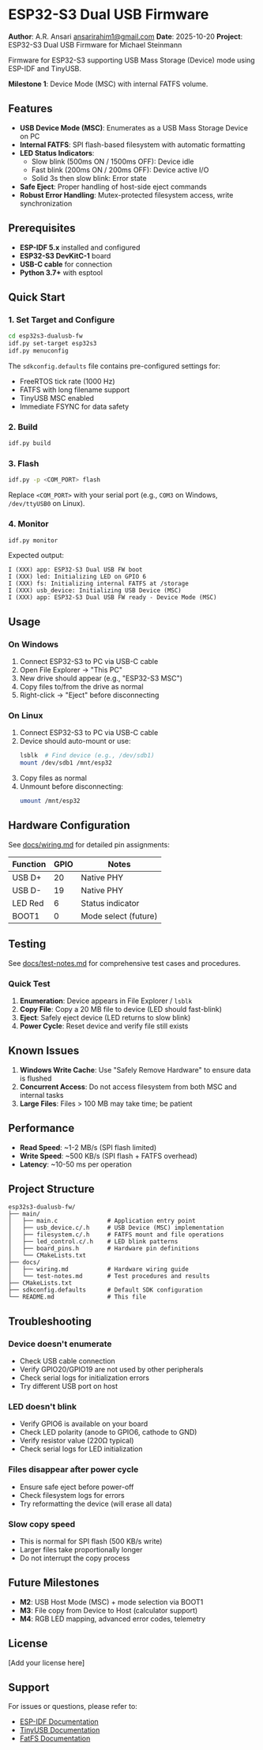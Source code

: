 ﻿# ESP32-S3 Dual USB Firmware

**Author**: A.R. Ansari <ansarirahim1@gmail.com>
**Date**: 2025-10-20
**Project**: ESP32-S3 Dual USB Firmware for Michael Steinmann

Firmware for ESP32-S3 supporting USB Mass Storage (Device) mode using ESP-IDF and TinyUSB.

**Milestone 1**: Device Mode (MSC) with internal FATFS volume.

## Features

- **USB Device Mode (MSC)**: Enumerates as a USB Mass Storage Device on PC
- **Internal FATFS**: SPI flash-based filesystem with automatic formatting
- **LED Status Indicators**:
  - Slow blink (500ms ON / 1500ms OFF): Device idle
  - Fast blink (200ms ON / 200ms OFF): Device active I/O
  - Solid 3s then slow blink: Error state
- **Safe Eject**: Proper handling of host-side eject commands
- **Robust Error Handling**: Mutex-protected filesystem access, write synchronization

## Prerequisites

- **ESP-IDF 5.x** installed and configured
- **ESP32-S3 DevKitC-1** board
- **USB-C cable** for connection
- **Python 3.7+** with esptool

## Quick Start

### 1. Set Target and Configure

```bash
cd esp32s3-dualusb-fw
idf.py set-target esp32s3
idf.py menuconfig
```

The `sdkconfig.defaults` file contains pre-configured settings for:
- FreeRTOS tick rate (1000 Hz)
- FATFS with long filename support
- TinyUSB MSC enabled
- Immediate FSYNC for data safety

### 2. Build

```bash
idf.py build
```

### 3. Flash

```bash
idf.py -p <COM_PORT> flash
```

Replace `<COM_PORT>` with your serial port (e.g., `COM3` on Windows, `/dev/ttyUSB0` on Linux).

### 4. Monitor

```bash
idf.py monitor
```

Expected output:
```
I (XXX) app: ESP32-S3 Dual USB FW boot
I (XXX) led: Initializing LED on GPIO 6
I (XXX) fs: Initializing internal FATFS at /storage
I (XXX) usb_device: Initializing USB Device (MSC)
I (XXX) app: ESP32-S3 Dual USB FW ready - Device Mode (MSC)
```

## Usage

### On Windows

1. Connect ESP32-S3 to PC via USB-C cable
2. Open File Explorer → "This PC"
3. New drive should appear (e.g., "ESP32-S3 MSC")
4. Copy files to/from the drive as normal
5. Right-click → "Eject" before disconnecting

### On Linux

1. Connect ESP32-S3 to PC via USB-C cable
2. Device should auto-mount or use:
   ```bash
   lsblk  # Find device (e.g., /dev/sdb1)
   mount /dev/sdb1 /mnt/esp32
   ```
3. Copy files as normal
4. Unmount before disconnecting:
   ```bash
   umount /mnt/esp32
   ```

## Hardware Configuration

See [docs/wiring.md](docs/wiring.md) for detailed pin assignments:

| Function | GPIO | Notes |
|----------|------|-------|
| USB D+ | 20 | Native PHY |
| USB D- | 19 | Native PHY |
| LED Red | 6 | Status indicator |
| BOOT1 | 0 | Mode select (future) |

## Testing

See [docs/test-notes.md](docs/test-notes.md) for comprehensive test cases and procedures.

### Quick Test

1. **Enumeration**: Device appears in File Explorer / `lsblk`
2. **Copy File**: Copy a 20 MB file to device (LED should fast-blink)
3. **Eject**: Safely eject device (LED returns to slow blink)
4. **Power Cycle**: Reset device and verify file still exists

## Known Issues

1. **Windows Write Cache**: Use "Safely Remove Hardware" to ensure data is flushed
2. **Concurrent Access**: Do not access filesystem from both MSC and internal tasks
3. **Large Files**: Files > 100 MB may take time; be patient

## Performance

- **Read Speed**: ~1-2 MB/s (SPI flash limited)
- **Write Speed**: ~500 KB/s (SPI flash + FATFS overhead)
- **Latency**: ~10-50 ms per operation

## Project Structure

```
esp32s3-dualusb-fw/
├── main/
│   ├── main.c              # Application entry point
│   ├── usb_device.c/.h     # USB Device (MSC) implementation
│   ├── filesystem.c/.h     # FATFS mount and file operations
│   ├── led_control.c/.h    # LED blink patterns
│   ├── board_pins.h        # Hardware pin definitions
│   └── CMakeLists.txt
├── docs/
│   ├── wiring.md           # Hardware wiring guide
│   └── test-notes.md       # Test procedures and results
├── CMakeLists.txt
├── sdkconfig.defaults      # Default SDK configuration
└── README.md               # This file
```

## Troubleshooting

### Device doesn't enumerate
- Check USB cable connection
- Verify GPIO20/GPIO19 are not used by other peripherals
- Check serial logs for initialization errors
- Try different USB port on host

### LED doesn't blink
- Verify GPIO6 is available on your board
- Check LED polarity (anode to GPIO6, cathode to GND)
- Verify resistor value (220Ω typical)
- Check serial logs for LED initialization

### Files disappear after power cycle
- Ensure safe eject before power-off
- Check filesystem logs for errors
- Try reformatting the device (will erase all data)

### Slow copy speed
- This is normal for SPI flash (500 KB/s write)
- Larger files take proportionally longer
- Do not interrupt the copy process

## Future Milestones

- **M2**: USB Host Mode (MSC) + mode selection via BOOT1
- **M3**: File copy from Device to Host (calculator support)
- **M4**: RGB LED mapping, advanced error codes, telemetry

## License

[Add your license here]

## Support

For issues or questions, please refer to:
- [ESP-IDF Documentation](https://docs.espressif.com/projects/esp-idf/en/latest/)
- [TinyUSB Documentation](https://docs.tinyusb.org/)
- [FatFS Documentation](http://elm-chan.org/fsw/ff/)
